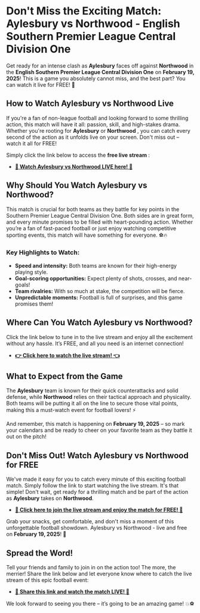 # Don't Miss the Exciting Match: Aylesbury vs Northwood - English Southern Premier League Central Division One

Get ready for an intense clash as **Aylesbury** faces off against **Northwood** in the **English Southern Premier League Central Division One** on **February 19, 2025**! This is a game you absolutely cannot miss, and the best part? You can watch it live for FREE! 🚨

## How to Watch Aylesbury vs Northwood Live

If you're a fan of non-league football and looking forward to some thrilling action, this match will have it all: passion, skill, and high-stakes drama. Whether you're rooting for **Aylesbury** or **Northwood** , you can catch every second of the action as it unfolds live on your screen. Don't miss out – watch it all for FREE!

Simply click the link below to access the **free live stream** :

- [**🎥 Watch Aylesbury vs Northwood LIVE here! 🎥**](https://tinyurl.com/livestreamfreeo?st=Aylesbury+vs+Northwood&si=gh)

## Why Should You Watch Aylesbury vs Northwood?

This match is crucial for both teams as they battle for key points in the Southern Premier League Central Division One. Both sides are in great form, and every minute promises to be filled with heart-pounding action. Whether you’re a fan of fast-paced football or just enjoy watching competitive sporting events, this match will have something for everyone. ⚽🔥

### Key Highlights to Watch:

- **Speed and intensity:** Both teams are known for their high-energy playing style.
- **Goal-scoring opportunities:** Expect plenty of shots, crosses, and near-goals!
- **Team rivalries:** With so much at stake, the competition will be fierce.
- **Unpredictable moments:** Football is full of surprises, and this game promises them!

## Where Can You Watch Aylesbury vs Northwood?

Click the link below to tune in to the live stream and enjoy all the excitement without any hassle. It’s FREE, and all you need is an internet connection!

- [**👉 Click here to watch the live stream! 👈**](https://tinyurl.com/livestreamfreeo?st=Aylesbury+vs+Northwood&si=gh)

## What to Expect from the Game

The **Aylesbury** team is known for their quick counterattacks and solid defense, while **Northwood** relies on their tactical approach and physicality. Both teams will be putting it all on the line to secure those vital points, making this a must-watch event for football lovers! ⚡

And remember, this match is happening on **February 19, 2025** – so mark your calendars and be ready to cheer on your favorite team as they battle it out on the pitch!

## Don't Miss Out! Watch Aylesbury vs Northwood for FREE

We've made it easy for you to catch every minute of this exciting football match. Simply follow the link to start watching the live stream. It's that simple! Don't wait, get ready for a thrilling match and be part of the action as **Aylesbury** takes on **Northwood**.

- [**🎉 Click here to join the live stream and enjoy the match for FREE! 🎉**](https://tinyurl.com/livestreamfreeo?st=Aylesbury+vs+Northwood&si=gh)

Grab your snacks, get comfortable, and don't miss a moment of this unforgettable football showdown. Aylesbury vs Northwood - live and free on **February 19, 2025**! 🚀

## Spread the Word!

Tell your friends and family to join in on the action too! The more, the merrier! Share the link below and let everyone know where to catch the live stream of this epic football event:

- [**📲 Share this link and watch the match LIVE! 📲**](https://tinyurl.com/livestreamfreeo?st=Aylesbury+vs+Northwood&si=gh)

We look forward to seeing you there – it’s going to be an amazing game! 💥⚽
